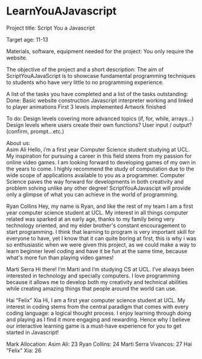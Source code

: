# LearnYouAJavascript
Project title: Script You a Javascript

Target age: 11-13

Materials, software, equipment needed for the project: 
You only require the website.

The objective of the project and a short description: 
The aim of ScriptYouAJavaScript is to showcase fundamental programming techniques to students who have very little to no programming experience. 

A list of the tasks you have completed and a list of the tasks outstanding:
Done:
Basic website construction
Javascript interpreter working and linked to player animations
First 3 levels implemented
Artwork finished

To do:
Design levels covering more advanced topics (if, for, while, arrays...)
Design levels where users create their own functions?
User input / output? (confirm, prompt…etc.)

About us:		
Asim Ali
Hello, i’m a first year Computer Science student studying at UCL. 
My inspiration for pursuing a career in this field stems from my passion for online video games. 
I am looking forward to developing games of my own in the years to come. 
I highly recommend the study of computation due to the wide scope of applications available to you as a programmer. 
Computer Science paves the way forward for developments in both creativity and problem solving unlike any other degree! 
ScriptYouAJavascipt will provide only a glimpse of what you can achieve in the world of programming.

Ryan Collins
Hey, my name is Ryan, and like the rest of my team I am a first year computer science student at UCL. 
My interest in all things computer related was sparked at an early age, thanks to my family being very technology oriented, 
and my elder brother's constant encouragement to start programming. I think that learning to program is very 
important skill for everyone to have, yet I know that it can quite boring at first, 
this is why i was so enthusiastic when we were given this project, as we could make a way to learn beginner level coding and 
have it be fun at the same time, because what's more fun than playing video games!

Marti Serra
Hi there! I’m Marti and I’m studying CS at UCL. I’ve always been interested in technology and specially computers. 
I love programming because it allows me to develop both my creativity and technical abilities while creating amazing things 
that people around the world can use. 

Hai “Felix” Xia
Hi, I am a first year computer science student at UCL. 
My interest in coding stems from the central paradigm that comes with every coding language: a logical thought process. 
I enjoy learning through doing and playing as I find it more engaging and rewarding. 
Hence why I believe our interactive learning game is a must-have experience for you to get started in Javascript! 


Mark Allocation:
Asim Ali: 23
Ryan Collins: 24
Marti Serra Vivancos: 27
Hai “Felix” Xia: 26
